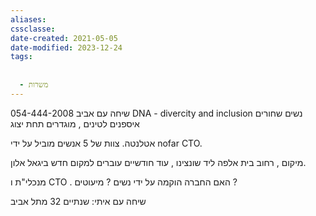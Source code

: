 ```yaml
---
aliases: 
cssclasse: 
date-created: 2021-05-05
date-modified: 2023-12-24
tags:
  
  
  - משרות
---
```


שיחה עם אביב
054-444-2008
DNA - divercity and inclusion
נשים שחורים איספנים לטינים , מוגדרים תחת יצוג

אטלנטה.
צוות של 5 אנשים מוביל על ידי nofar CTO.

מיקום , רחוב בית אלפה
ליד שונצינו , עוד חודשיים עוברים למקום חדש
ביגאל אלון.

מנכלי"ת ו CTO . האם החברה הוקמה על ידי נשים ? מיעוטים ?

שיחה עם איתי:
שנתיים
32 מתל אביב

